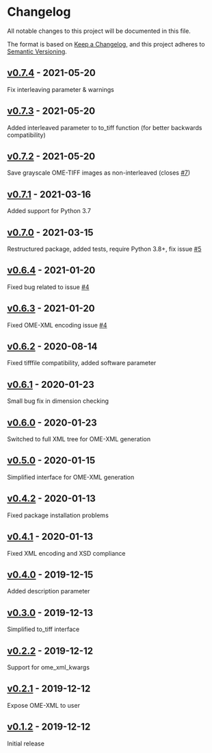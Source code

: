 # Changelog

All notable changes to this project will be documented in this file.

The format is based on [Keep a Changelog](https://keepachangelog.com/en/1.0.0/),
and this project adheres to [Semantic Versioning](https://semver.org/spec/v2.0.0.html).

## [v0.7.4] - 2021-05-20

Fix interleaving parameter & warnings

## [v0.7.3] - 2021-05-20

Added interleaved parameter to to_tiff function (for better backwards compatibility)

## [v0.7.2] - 2021-05-20

Save grayscale OME-TIFF images as non-interleaved (closes [#7](https://github.com/BodenmillerGroup/xtiff/issues/7))

## [v0.7.1] - 2021-03-16

Added support for Python 3.7

## [v0.7.0] - 2021-03-15

Restructured package, added tests, require Python 3.8+, fix issue [#5](https://github.com/BodenmillerGroup/xtiff/issues/5)

## [v0.6.4] - 2021-01-20

Fixed bug related to issue [#4](https://github.com/BodenmillerGroup/xtiff/issues/4)

## [v0.6.3] - 2021-01-20

Fixed OME-XML encoding issue [#4](https://github.com/BodenmillerGroup/xtiff/issues/4)

## [v0.6.2] - 2020-08-14

Fixed tifffile compatibility, added software parameter

## [v0.6.1] - 2020-01-23

Small bug fix in dimension checking

## [v0.6.0] - 2020-01-23 

Switched to full XML tree for OME-XML generation

## [v0.5.0] - 2020-01-15

Simplified interface for OME-XML generation

## [v0.4.2] - 2020-01-13

Fixed package installation problems

## [v0.4.1] - 2020-01-13

Fixed XML encoding and XSD compliance

## [v0.4.0] - 2019-12-15

Added description parameter

## [v0.3.0] - 2019-12-13

Simplified to_tiff interface

## [v0.2.2] - 2019-12-12

Support for ome_xml_kwargs

## [v0.2.1] - 2019-12-12

Expose OME-XML to user

## [v0.1.2] - 2019-12-12

Initial release


[v0.7.4]: https://github.com/BodenmillerGroup/xtiff/compare/v0.7.3...v0.7.4
[v0.7.3]: https://github.com/BodenmillerGroup/xtiff/compare/v0.7.2...v0.7.3
[v0.7.2]: https://github.com/BodenmillerGroup/xtiff/compare/v0.7.1...v0.7.2
[v0.7.1]: https://github.com/BodenmillerGroup/xtiff/compare/v0.7.0...v0.7.1
[v0.7.0]: https://github.com/BodenmillerGroup/xtiff/compare/v0.6.4...v0.7.0
[v0.6.4]: https://github.com/BodenmillerGroup/xtiff/compare/v0.6.3...v0.6.4
[v0.6.3]: https://github.com/BodenmillerGroup/xtiff/compare/v0.6.2...v0.6.3
[v0.6.2]: https://github.com/BodenmillerGroup/xtiff/compare/v0.6.1...v0.6.2
[v0.6.1]: https://github.com/BodenmillerGroup/xtiff/compare/v0.6.0...v0.6.1
[v0.6.0]: https://github.com/BodenmillerGroup/xtiff/compare/v0.5.0...v0.6.0
[v0.5.0]: https://github.com/BodenmillerGroup/xtiff/compare/v0.4.2...v0.5.0
[v0.4.2]: https://github.com/BodenmillerGroup/xtiff/compare/v0.4.1...v0.4.2
[v0.4.1]: https://github.com/BodenmillerGroup/xtiff/compare/v0.4.0...v0.4.1
[v0.4.0]: https://github.com/BodenmillerGroup/xtiff/compare/v0.3.0...v0.4.0
[v0.3.0]: https://github.com/BodenmillerGroup/xtiff/compare/v0.2.2...v0.3.0
[v0.2.2]: https://github.com/BodenmillerGroup/xtiff/compare/v0.2.1...v0.2.2
[v0.2.1]: https://github.com/BodenmillerGroup/xtiff/compare/v0.1.2...v0.2.1
[v0.1.2]: https://github.com/BodenmillerGroup/xtiff/releases/tag/v0.1.2
